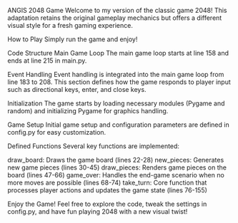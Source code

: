 ANGIS 2048 Game
Welcome to my version of the classic game 2048! This adaptation retains the original gameplay mechanics but offers a different visual style for a fresh gaming experience.

How to Play
Simply run the game and enjoy!

Code Structure
Main Game Loop
The main game loop starts at line 158 and ends at line 215 in main.py.

Event Handling
Event handling is integrated into the main game loop from line 183 to 208. This section defines how the game responds to player input such as directional keys, enter, and close keys.

Initialization
The game starts by loading necessary modules (Pygame and random) and initializing Pygame for graphics handling.

Game Setup
Initial game setup and configuration parameters are defined in config.py for easy customization.

Defined Functions
Several key functions are implemented:

draw_board: Draws the game board (lines 22-28)
new_pieces: Generates new game pieces (lines 30-45)
draw_pieces: Renders game pieces on the board (lines 47-66)
game_over: Handles the end-game scenario when no more moves are possible (lines 68-74)
take_turn: Core function that processes player actions and updates the game state (lines 76-155)

Enjoy the Game!
Feel free to explore the code, tweak the settings in config.py, and have fun playing 2048 with a new visual twist!
